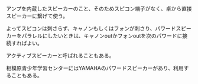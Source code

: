アンプを内蔵したスピーカーのこと、そのためスピコン端子がなく、卓から直接スピーカーに繋げて使う。

よってスピコンは刺さらず、キャノンもしくはフォンが刺さり、パワードスピーカーをパラレルにしたいときは、キャノンoutかフォンoutを次のパワードに接続すればよい。

アクティブスピーカーと呼ばれることもある。

相模原青少年学習センターにはYAMAHAのパワードスピーカーがあり、利用することもある。

